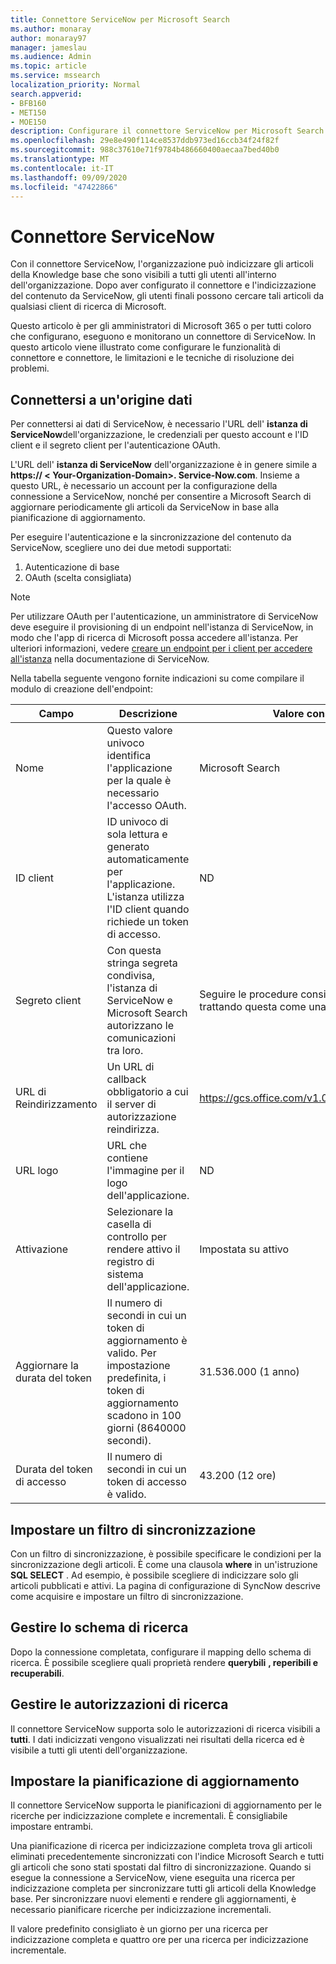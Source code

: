 ```yaml
---
title: Connettore ServiceNow per Microsoft Search
ms.author: monaray
author: monaray97
manager: jameslau
ms.audience: Admin
ms.topic: article
ms.service: mssearch
localization_priority: Normal
search.appverid:
- BFB160
- MET150
- MOE150
description: Configurare il connettore ServiceNow per Microsoft Search
ms.openlocfilehash: 29e8e490f114ce8537ddb973ed16ccb34f24f82f
ms.sourcegitcommit: 988c37610e71f9784b486660400aecaa7bed40b0
ms.translationtype: MT
ms.contentlocale: it-IT
ms.lasthandoff: 09/09/2020
ms.locfileid: "47422866"
---
```

# <a name="servicenow-connector"></a>Connettore ServiceNow

Con il connettore ServiceNow, l'organizzazione può indicizzare gli articoli della Knowledge base che sono visibili a tutti gli utenti all'interno dell'organizzazione. Dopo aver configurato il connettore e l'indicizzazione del contenuto da ServiceNow, gli utenti finali possono cercare tali articoli da qualsiasi client di ricerca di Microsoft.  

Questo articolo è per gli amministratori di Microsoft 365 o per tutti coloro che configurano, eseguono e monitorano un connettore di ServiceNow. In questo articolo viene illustrato come configurare le funzionalità di connettore e connettore, le limitazioni e le tecniche di risoluzione dei problemi.

## <a name="connect-to-a-data-source"></a>Connettersi a un'origine dati

Per connettersi ai dati di ServiceNow, è necessario l'URL dell' **istanza di ServiceNow**dell'organizzazione, le credenziali per questo account e l'ID client e il segreto client per l'autenticazione OAuth.  

L'URL dell' **istanza di ServiceNow** dell'organizzazione è in genere simile a **https:// &lt; Your-Organization-Domain>. Service-Now.com**. Insieme a questo URL, è necessario un account per la configurazione della connessione a ServiceNow, nonché per consentire a Microsoft Search di aggiornare periodicamente gli articoli da ServiceNow in base alla pianificazione di aggiornamento.

Per eseguire l'autenticazione e la sincronizzazione del contenuto da ServiceNow, scegliere uno dei due metodi supportati:

1. Autenticazione di base
2. OAuth (scelta consigliata)

> [!Note]
> Per utilizzare OAuth per l'autenticazione, un amministratore di ServiceNow deve eseguire il provisioning di un endpoint nell'istanza di ServiceNow, in modo che l'app di ricerca di Microsoft possa accedere all'istanza. Per ulteriori informazioni, vedere [creare un endpoint per i client per accedere all'istanza](https://docs.servicenow.com/bundle/newyork-platform-administration/page/administer/security/task/t_CreateEndpointforExternalClients.html) nella documentazione di ServiceNow.

Nella tabella seguente vengono fornite indicazioni su come compilare il modulo di creazione dell'endpoint:

**Campo** | **Descrizione** | **Valore consigliato**
--- | --- | ---
Nome | Questo valore univoco identifica l'applicazione per la quale è necessario l'accesso OAuth. | Microsoft Search
ID client | ID univoco di sola lettura e generato automaticamente per l'applicazione. L'istanza utilizza l'ID client quando richiede un token di accesso. | ND
Segreto client | Con questa stringa segreta condivisa, l'istanza di ServiceNow e Microsoft Search autorizzano le comunicazioni tra loro. | Seguire le procedure consigliate per la sicurezza trattando questa come una password.
URL di Reindirizzamento | Un URL di callback obbligatorio a cui il server di autorizzazione reindirizza. | https://gcs.office.com/v1.0/admin/oauth/callback
URL logo | URL che contiene l'immagine per il logo dell'applicazione. | ND
Attivazione | Selezionare la casella di controllo per rendere attivo il registro di sistema dell'applicazione. | Impostata su attivo
Aggiornare la durata del token | Il numero di secondi in cui un token di aggiornamento è valido. Per impostazione predefinita, i token di aggiornamento scadono in 100 giorni (8640000 secondi). | 31.536.000 (1 anno)
Durata del token di accesso | Il numero di secondi in cui un token di accesso è valido. | 43.200 (12 ore)

## <a name="set-a-sync-filter"></a>Impostare un filtro di sincronizzazione

Con un filtro di sincronizzazione, è possibile specificare le condizioni per la sincronizzazione degli articoli. È come una clausola **where** in un'istruzione **SQL SELECT** . Ad esempio, è possibile scegliere di indicizzare solo gli articoli pubblicati e attivi. La pagina di configurazione di SyncNow descrive come acquisire e impostare un filtro di sincronizzazione.

## <a name="manage-the-search-schema"></a>Gestire lo schema di ricerca

Dopo la connessione completata, configurare il mapping dello schema di ricerca. È possibile scegliere quali proprietà rendere **querybili** **, reperibili e** **recuperabili**.

## <a name="manage-search-permissions"></a>Gestire le autorizzazioni di ricerca

Il connettore ServiceNow supporta solo le autorizzazioni di ricerca visibili a **tutti**. I dati indicizzati vengono visualizzati nei risultati della ricerca ed è visibile a tutti gli utenti dell'organizzazione.

## <a name="set-the-refresh-schedule"></a>Impostare la pianificazione di aggiornamento

Il connettore ServiceNow supporta le pianificazioni di aggiornamento per le ricerche per indicizzazione complete e incrementali. È consigliabile impostare entrambi.

Una pianificazione di ricerca per indicizzazione completa trova gli articoli eliminati precedentemente sincronizzati con l'indice Microsoft Search e tutti gli articoli che sono stati spostati dal filtro di sincronizzazione. Quando si esegue la connessione a ServiceNow, viene eseguita una ricerca per indicizzazione completa per sincronizzare tutti gli articoli della Knowledge base. Per sincronizzare nuovi elementi e rendere gli aggiornamenti, è necessario pianificare ricerche per indicizzazione incrementali.

Il valore predefinito consigliato è un giorno per una ricerca per indicizzazione completa e quattro ore per una ricerca per indicizzazione incrementale.
